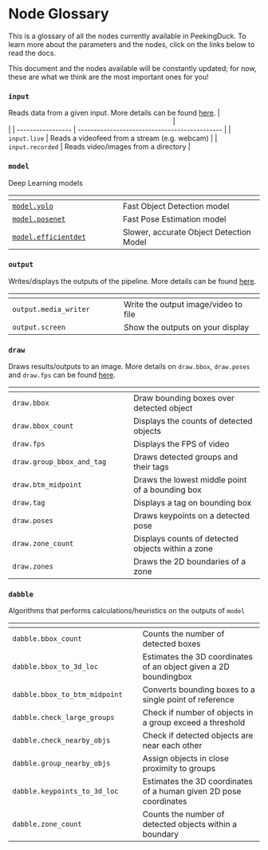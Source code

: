 # Node Glossary

This is a glossary of all the nodes currently available in PeekingDuck. To learn more about the parameters and the nodes, click on the links below to read the docs.

This document and the nodes available will be constantly updated; for now, these are what we think are the most important ones for you!


### `input`
Reads data from a given input. More details can be found [here](./io_draw_nodes.md#input-nodes).
| <img width=326 /> | <img width=654 />                             |
| ----------------- | --------------------------------------------- |
|  `input.live`     | Reads a videofeed from a stream (e.g. webcam) |
|  `input.recorded` | Reads video/images from a directory           |


### `model`
Deep Learning models

| <img width=326 />                      | <img width=654 />                       |
| -------------------------------------- | --------------------------------------- |
| [`model.yolo`](./models/yolo.md)       | Fast Object Detection model             |
| [`model.posenet`](./models/posenet.md) | Fast Pose Estimation model              |
| [`model.efficientdet`](./models/efficientdet.md) | Slower, accurate Object Detection Model |


### `output`
Writes/displays the outputs of the pipeline. More details can be found [here](./io_draw_nodes.md#output-nodes).

| <img width=326 />     | <img width=654 />                    |
| --------------------- | ------------------------------------ |
| `output.media_writer` | Write the output image/video to file |
| `output.screen`       | Show the outputs on your display     |


### `draw`
Draws results/outputs to an image. More details on `draw.bbox`, `draw.poses` and `draw.fps` can be found [here](./io_draw_nodes.md#draw-nodes).

| <img width=326 />          | <img width=654 />                                 |
| -------------------------- | ------------------------------------------------- |
|  `draw.bbox`               |  Draw bounding boxes over detected object         |
|  `draw.bbox_count`         | Displays the counts of detected objects           |
|  `draw.fps`                | Displays the FPS of video                         |
|  `draw.group_bbox_and_tag` | Draws detected groups and their tags              |
|  `draw.btm_midpoint`       | Draws the lowest middle point of a bounding box   |
|  `draw.tag`                | Displays a tag on bounding box                    |
|  `draw.poses`              | Draws keypoints on a detected pose                |
|  `draw.zone_count`         | Displays counts of detected objects within a zone |
|  `draw.zones`              | Draws the 2D boundaries of a zone                 |


### `dabble`
Algorithms that performs calculations/heuristics on the outputs of `model`

| <img width=326 />                 | <img width=654 />                                                 |
| --------------------------------- | ----------------------------------------------------------------- |
|  `dabble.bbox_count`              | Counts the number of detected boxes                               |
|  `dabble.bbox_to_3d_loc`          | Estimates the 3D coordinates of an object given a 2D boundingbox  |
|  `dabble.bbox_to_btm_midpoint`    | Converts bounding boxes to a single point of reference            |
|  `dabble.check_large_groups`        | Check if number of objects in a group exceed a threshold          |
|  `dabble.check_nearby_objs`       | Check if detected objects are near each other                     |
|  `dabble.group_nearby_objs`       | Assign objects in close proximity to groups                       |
|  `dabble.keypoints_to_3d_loc`     | Estimates the 3D coordinates of a human given 2D pose coordinates |
|  `dabble.zone_count`              | Counts the number of detected objects within a boundary           |
